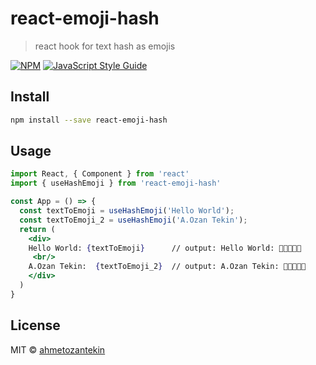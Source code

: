 # react-emoji-hash

> react hook for text hash as emojis 

[![NPM](https://img.shields.io/npm/v/react-emoji-hash.svg)](https://www.npmjs.com/package/react-emoji-hash) [![JavaScript Style Guide](https://img.shields.io/badge/code_style-standard-brightgreen.svg)](https://standardjs.com)

## Install

```bash
npm install --save react-emoji-hash
```

## Usage

```jsx
import React, { Component } from 'react'
import { useHashEmoji } from 'react-emoji-hash'

const App = () => {
  const textToEmoji = useHashEmoji('Hello World');
  const textToEmoji_2 = useHashEmoji('A.Ozan Tekin');
  return (
    <div>
    Hello World: {textToEmoji}      // output: Hello World: 👘🐷🇰🇭💾
     <br/>
    A.Ozan Tekin:  {textToEmoji_2}  // output: A.Ozan Tekin: 🍄🇲🇹🚻🐍
    </div>
  )
}
```

## License

MIT © [ahmetozantekin](https://github.com/ahmetozantekin)
